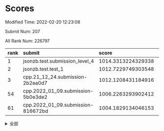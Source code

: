 # Scores

Modified Time: 2022-02-20 12:23:08

Submit Num: 207

All Rank Num: 226797

| rank |               submit               |       score        |       sigma        | pk_num |
| :--- | :--------------------------------- | :----------------- | :----------------- | :----- |
| 1    | jsonzb.test.submission_level_4     | 1014.3313224329338 | 0.8182279332497833 | 4385   |
| 2    | jsonzb.test.test_1                 | 1012.7229749303548 | 0.8010038571459327 | 4385   |
| 3    | cpp.21_12_24.submission-2b2ea0d7   | 1012.1208431184916 | 0.8281889216053206 | 4379   |
| 54   | cpp.2022_01_09.submission-5b0e3de2 | 1006.2263293902412 | 0.7198944871880623 | 4384   |
| 61   | cpp.2022_01_09.submission-816672bd | 1004.1829134046153 | 0.7046464396892246 | 4385   |


<details>
<summary>全部</summary>

| rank |                 submit                 |       score        |       sigma        | pk_num |
| :--- | :------------------------------------- | :----------------- | :----------------- | :----- |
| 1    | jsonzb.test.submission_level_4         | 1014.3313224329338 | 0.8182279332497833 | 4385   |
| 2    | jsonzb.test.test_1                     | 1012.7229749303548 | 0.8010038571459327 | 4385   |
| 3    | cpp.21_12_24.submission-2b2ea0d7       | 1012.1208431184916 | 0.8281889216053206 | 4379   |
| 4    | gobigger.level_3.submission_level_3_47 | 1011.4667733955766 | 0.7693288695611434 | 4391   |
| 5    | gobigger.level_3.submission_level_3_22 | 1011.3769679412303 | 0.771175303796513  | 4385   |
| 6    | gobigger.level_3.submission_level_3_49 | 1011.3416528171795 | 0.7498797886871236 | 4383   |
| 7    | gobigger.level_3.submission_level_3_8  | 1011.2368745358965 | 0.7709026126879253 | 4378   |
| 8    | gobigger.level_3.submission_level_3_39 | 1011.1722626344665 | 0.7736565192252834 | 4378   |
| 9    | gobigger.level_3.submission_level_3_30 | 1011.1312026516904 | 0.7604673882328687 | 4384   |
| 10   | gobigger.level_3.submission_level_3_10 | 1011.0758340103205 | 0.7695777844340262 | 4381   |
| 11   | gobigger.level_3.submission_level_3_25 | 1010.818248335951  | 0.7757825542077181 | 4383   |
| 12   | gobigger.level_3.submission_level_3_1  | 1010.7920465651356 | 0.7725413529048243 | 4381   |
| 13   | gobigger.level_3.submission_level_3_7  | 1010.7239037757795 | 0.7524324110775819 | 4380   |
| 14   | gobigger.level_3.submission_level_3_11 | 1010.5198940011772 | 0.7673829886331544 | 4378   |
| 15   | gobigger.level_3.submission_level_3_32 | 1010.5019632024469 | 0.7699789322967016 | 4391   |
| 16   | gobigger.level_3.submission_level_3_33 | 1010.501519273222  | 0.7707762841390305 | 4384   |
| 17   | gobigger.level_3.submission_level_3_2  | 1010.4238013210227 | 0.7463567652956449 | 4383   |
| 18   | gobigger.level_3.submission_level_3_42 | 1010.4154765019858 | 0.7697433139669457 | 4384   |
| 19   | gobigger.level_3.submission_level_3_4  | 1010.3725054614191 | 0.777937776052515  | 4376   |
| 20   | gobigger.level_3.submission_level_3_19 | 1010.363565025211  | 0.778016870585138  | 4382   |
| 21   | gobigger.level_3.submission_level_3_35 | 1010.2908362023903 | 0.7514945171494238 | 4384   |
| 22   | gobigger.level_3.submission_level_3_14 | 1010.284154356694  | 0.752277870050546  | 4377   |
| 23   | gobigger.level_3.submission_level_3_38 | 1010.1764165051006 | 0.7935942131978616 | 4388   |
| 24   | gobigger.level_3.submission_level_3_15 | 1010.1663077415105 | 0.7630197244080102 | 4382   |
| 25   | gobigger.level_3.submission_level_3_12 | 1010.15307583706   | 0.7578706298074999 | 4375   |
| 26   | gobigger.level_3.submission_level_3_37 | 1010.1522090494797 | 0.7637046304661993 | 4382   |
| 27   | gobigger.level_3.submission_level_3_26 | 1010.1327778996023 | 0.7811783596841223 | 4388   |
| 28   | gobigger.level_3.submission_level_3_0  | 1010.0293712361388 | 0.7672351425850531 | 4383   |
| 29   | gobigger.level_3.submission_level_3_23 | 1010.0065380103767 | 0.7590217164398855 | 4379   |
| 30   | gobigger.level_3.submission_level_3_40 | 1009.9765528796426 | 0.753602123721979  | 4382   |
| 31   | gobigger.level_3.submission_level_3_41 | 1009.9746347295546 | 0.7566189331558705 | 4387   |
| 32   | gobigger.level_3.submission_level_3_36 | 1009.9140925711546 | 0.762786912671038  | 4385   |
| 33   | gobigger.level_3.submission_level_3_3  | 1009.7574411995769 | 0.773903429198957  | 4385   |
| 34   | gobigger.level_3.submission_level_3_46 | 1009.74325698664   | 0.7647156070269032 | 4380   |
| 35   | gobigger.level_3.submission_level_3_24 | 1009.7403508992323 | 0.7682882325854257 | 4381   |
| 36   | gobigger.level_3.submission_level_3_5  | 1009.7161775614959 | 0.7482883226168776 | 4382   |
| 37   | gobigger.level_3.submission_level_3_31 | 1009.7065879666172 | 0.7535906581510606 | 4379   |
| 38   | gobigger.level_3.submission_level_3_44 | 1009.5929945114965 | 0.7486052826558695 | 4380   |
| 39   | gobigger.level_3.submission_level_3_29 | 1009.5715111186295 | 0.7340865454795826 | 4387   |
| 40   | gobigger.level_3.submission_level_3_27 | 1009.5548626109016 | 0.7583397542124601 | 4382   |
| 41   | gobigger.level_3.submission_level_3_16 | 1009.5164960808961 | 0.7650305772726177 | 4389   |
| 42   | gobigger.level_3.submission_level_3_6  | 1009.4525879403318 | 0.7563266829010269 | 4383   |
| 43   | gobigger.level_3.submission_level_3_43 | 1009.4308248519615 | 0.7519169668573279 | 4383   |
| 44   | gobigger.level_3.submission_level_3_18 | 1009.2842917319756 | 0.7471556645574492 | 4383   |
| 45   | gobigger.level_3.submission_level_3_48 | 1009.1930404449704 | 0.7776653174954893 | 4382   |
| 46   | gobigger.level_3.submission_level_3_28 | 1009.1893230802647 | 0.7431825608702959 | 4379   |
| 47   | gobigger.level_3.submission_level_3_9  | 1008.9713460663702 | 0.7440536598384702 | 4384   |
| 48   | gobigger.level_3.submission_level_3_13 | 1008.9706506885192 | 0.7350458061236489 | 4377   |
| 49   | gobigger.level_3.submission_level_3_17 | 1008.9695384791205 | 0.7548100023760752 | 4389   |
| 50   | gobigger.level_3.submission_level_3_34 | 1008.8977608175888 | 0.7470432952215702 | 4384   |
| 51   | gobigger.level_3.submission_level_3_21 | 1008.6863951449982 | 0.7487052196765116 | 4381   |
| 52   | gobigger.level_3.submission_level_3_45 | 1008.5302388317964 | 0.763972985943623  | 4389   |
| 53   | gobigger.level_3.submission_level_3_20 | 1008.1386292038751 | 0.74969798893751   | 4379   |
| 54   | cpp.2022_01_09.submission-5b0e3de2     | 1006.2263293902412 | 0.7198944871880623 | 4384   |
| 55   | gobigger.level_1.submission_level_1_47 | 1005.6022525968322 | 0.7292336126995596 | 4385   |
| 56   | gobigger.level_1.submission_level_1_15 | 1005.0730444262724 | 0.7134244220619912 | 4385   |
| 57   | gobigger.level_1.submission_level_1_40 | 1004.8928216086781 | 0.7299899394755899 | 4384   |
| 58   | gobigger.level_1.submission_level_1_36 | 1004.6571754218025 | 0.7202501638771113 | 4382   |
| 59   | gobigger.level_1.submission_level_1_43 | 1004.6551656748007 | 0.7193735577850305 | 4386   |
| 60   | gobigger.level_1.submission_level_1_4  | 1004.4478444402018 | 0.7313478427575223 | 4379   |
| 61   | cpp.2022_01_09.submission-816672bd     | 1004.1829134046153 | 0.7046464396892246 | 4385   |
| 62   | gobigger.level_1.submission_level_1_39 | 1004.0317512012027 | 0.7136698799276442 | 4383   |
| 63   | gobigger.level_1.submission_level_1_25 | 1004.0013153894898 | 0.7285558108908806 | 4377   |
| 64   | gobigger.level_1.submission_level_1_18 | 1003.9950253173059 | 0.7172323823943517 | 4385   |
| 65   | gobigger.level_1.submission_level_1_6  | 1003.9846891531778 | 0.7225799792658447 | 4382   |
| 66   | gobigger.level_1.submission_level_1_2  | 1003.9699286181605 | 0.7219385898568886 | 4383   |
| 67   | gobigger.level_1.submission_level_1_31 | 1003.9645601480046 | 0.71553453155099   | 4382   |
| 68   | gobigger.level_1.submission_level_1_28 | 1003.7034711965438 | 0.7106998715573921 | 4379   |
| 69   | gobigger.level_1.submission_level_1_33 | 1003.5816108225151 | 0.7299320948405125 | 4376   |
| 70   | gobigger.level_1.submission_level_1_38 | 1003.5565419201297 | 0.7165295637242215 | 4384   |
| 71   | gobigger.level_1.submission_level_1_14 | 1003.5111338966987 | 0.7178571335897855 | 4385   |
| 72   | gobigger.level_1.submission_level_1_8  | 1003.5104062156296 | 0.728248981455442  | 4384   |
| 73   | gobigger.level_1.submission_level_1_0  | 1003.4009152419234 | 0.7081301262479806 | 4380   |
| 74   | gobigger.level_1.submission_level_1_5  | 1003.3900020104857 | 0.7103353606249551 | 4381   |
| 75   | gobigger.level_1.submission_level_1_21 | 1003.3887860788689 | 0.7147966263989476 | 4382   |
| 76   | gobigger.level_1.submission_level_1_32 | 1003.3268573715906 | 0.705164239503056  | 4382   |
| 77   | gobigger.level_1.submission_level_1_45 | 1003.3199841623914 | 0.7212044561595938 | 4382   |
| 78   | gobigger.level_1.submission_level_1_44 | 1003.2915450086032 | 0.7123282029444877 | 4385   |
| 79   | gobigger.level_1.submission_level_1_17 | 1003.2715008401524 | 0.7106659615476735 | 4376   |
| 80   | gobigger.level_1.submission_level_1_23 | 1003.2709115018498 | 0.7200302084666576 | 4382   |
| 81   | gobigger.level_1.submission_level_1_41 | 1003.157997012639  | 0.7125171859185011 | 4383   |
| 82   | gobigger.level_1.submission_level_1_34 | 1003.1140907518871 | 0.709876020452164  | 4383   |
| 83   | gobigger.level_1.submission_level_1_26 | 1003.0635794332329 | 0.7074825637081034 | 4382   |
| 84   | gobigger.level_1.submission_level_1_42 | 1003.0317872645705 | 0.7213251735669299 | 4385   |
| 85   | gobigger.level_1.submission_level_1_12 | 1002.9769027143724 | 0.7234406166353713 | 4377   |
| 86   | gobigger.level_1.submission_level_1_29 | 1002.9744613317076 | 0.7162655633829818 | 4382   |
| 87   | gobigger.level_1.submission_level_1_22 | 1002.9168012372595 | 0.7145138552594277 | 4385   |
| 88   | gobigger.level_1.submission_level_1_35 | 1002.9003354504425 | 0.7109915743181952 | 4382   |
| 89   | gobigger.level_1.submission_level_1_1  | 1002.5973261151415 | 0.7212610503445341 | 4382   |
| 90   | gobigger.level_1.submission_level_1_3  | 1002.5898747064421 | 0.7157444831371883 | 4384   |
| 91   | gobigger.level_1.submission_level_1_19 | 1002.5406876313288 | 0.719073413216405  | 4385   |
| 92   | gobigger.level_1.submission_level_1_11 | 1002.5189480984574 | 0.7188689744609577 | 4382   |
| 93   | gobigger.level_1.submission_level_1_10 | 1002.4933197746914 | 0.7141923444035736 | 4383   |
| 94   | gobigger.level_1.submission_level_1_24 | 1002.4895380185316 | 0.709554196318384  | 4385   |
| 95   | gobigger.level_1.submission_level_1_13 | 1002.46580679807   | 0.7129893867702127 | 4387   |
| 96   | gobigger.level_1.submission_level_1_37 | 1002.3929254217267 | 0.7151286765984972 | 4375   |
| 97   | gobigger.level_1.submission_level_1_30 | 1002.3898853457481 | 0.7113276741263753 | 4382   |
| 98   | gobigger.level_1.submission_level_1_16 | 1002.3821249963216 | 0.7110780658860215 | 4382   |
| 99   | gobigger.level_1.submission_level_1_9  | 1002.3293550602992 | 0.7116073736042634 | 4385   |
| 100  | gobigger.level_1.submission_level_1_49 | 1002.2144071709529 | 0.7261360012377958 | 4384   |
| 101  | gobigger.level_1.submission_level_1_46 | 1002.1834267433998 | 0.7149565651919163 | 4380   |
| 102  | gobigger.level_1.submission_level_1_27 | 1002.1256004423985 | 0.7201818937480552 | 4384   |
| 103  | gobigger.level_1.submission_level_1_7  | 1002.1032674359315 | 0.7173846837356733 | 4380   |
| 104  | gobigger.level_1.submission_level_1_48 | 1002.0710301164639 | 0.6988772781233666 | 4383   |
| 105  | gobigger.level_1.submission_level_1_20 | 1001.8868009949183 | 0.7084954543620168 | 4380   |
| 106  | gobigger.random.submission_random_33   | 997.548221173697   | 0.7006289465069576 | 4384   |
| 107  | gobigger.random.submission_random_29   | 997.4820911606579  | 0.7055273976616838 | 4386   |
| 108  | gobigger.random.submission_random_35   | 997.0726500217166  | 0.7180720797357636 | 4389   |
| 109  | gobigger.random.submission_random_37   | 997.012847365077   | 0.7202381630139629 | 4388   |
| 110  | gobigger.random.submission_random_24   | 997.0043049802985  | 0.7078635392911654 | 4381   |
| 111  | gobigger.random.submission_random_12   | 996.8093255686955  | 0.7018195721667216 | 4385   |
| 112  | gobigger.random.submission_random_25   | 996.7981563676124  | 0.7102347243117788 | 4385   |
| 113  | gobigger.random.submission_random_5    | 996.7262838286579  | 0.7125369133106034 | 4382   |
| 114  | gobigger.random.submission_random_28   | 996.6418631452137  | 0.7048239044598433 | 4384   |
| 115  | gobigger.random.submission_random_10   | 996.5203835673582  | 0.7136050559590836 | 4384   |
| 116  | gobigger.random.submission_random_0    | 996.4595695138271  | 0.7072366501400967 | 4384   |
| 117  | gobigger.random.submission_random_8    | 996.4558109548709  | 0.7086503234140993 | 4381   |
| 118  | gobigger.random.submission_random_21   | 996.4337402307906  | 0.7115037947119651 | 4382   |
| 119  | gobigger.random.submission_random_11   | 996.4255944676955  | 0.7142331051539637 | 4387   |
| 120  | gobigger.random.submission_random_43   | 996.3907426109942  | 0.7000090470508733 | 4385   |
| 121  | gobigger.random.submission_random_36   | 996.2382780011158  | 0.7080458410387084 | 4382   |
| 122  | gobigger.random.submission_random_30   | 996.210734908281   | 0.716141085822979  | 4381   |
| 123  | gobigger.random.submission_random_47   | 996.1931501611317  | 0.7148328064144011 | 4383   |
| 124  | gobigger.random.submission_random_6    | 996.1553771771128  | 0.7121844816062823 | 4375   |
| 125  | gobigger.random.submission_random_9    | 996.1544270502759  | 0.7185239424330915 | 4376   |
| 126  | gobigger.random.submission_random_31   | 996.1520025928563  | 0.7053551808643919 | 4380   |
| 127  | gobigger.random.submission_random_17   | 996.1229678455152  | 0.7063602838468386 | 4380   |
| 128  | gobigger.random.submission_random_40   | 996.1119129274734  | 0.7009305091039697 | 4383   |
| 129  | gobigger.random.submission_random_18   | 996.0466379771631  | 0.7139938652865615 | 4384   |
| 130  | gobigger.random.submission_random_45   | 996.0441194062973  | 0.7324732833273971 | 4381   |
| 131  | gobigger.random.submission_random_7    | 995.9771377984304  | 0.7153734092136862 | 4376   |
| 132  | gobigger.random.submission_random_26   | 995.8569792410988  | 0.7099122838224049 | 4378   |
| 133  | gobigger.random.submission_random_38   | 995.8566946377263  | 0.7183653013181563 | 4380   |
| 134  | gobigger.random.submission_random_46   | 995.8412038385235  | 0.7042987937305196 | 4384   |
| 135  | gobigger.random.submission_random_22   | 995.818965065022   | 0.7105000063044423 | 4379   |
| 136  | gobigger.random.submission_random_41   | 995.7874628251598  | 0.7246272668449044 | 4378   |
| 137  | gobigger.random.submission_random_2    | 995.7195738022184  | 0.7035131889670481 | 4384   |
| 138  | gobigger.random.submission_random_13   | 995.6702107922723  | 0.7177928216392144 | 4380   |
| 139  | gobigger.random.submission_random_42   | 995.6393819011072  | 0.7145550927152163 | 4381   |
| 140  | gobigger.random.submission_random_49   | 995.5837791294133  | 0.7115041237000357 | 4382   |
| 141  | gobigger.random.submission_random_23   | 995.5460430548728  | 0.7104137433382834 | 4383   |
| 142  | gobigger.random.submission_random_39   | 995.5330773106712  | 0.7117326660822215 | 4379   |
| 143  | gobigger.random.submission_random_14   | 995.4730372793614  | 0.7112087966447692 | 4381   |
| 144  | gobigger.random.submission_random_4    | 995.4677705735912  | 0.7167034544482054 | 4384   |
| 145  | gobigger.random.submission_random_32   | 995.4619955465536  | 0.7167636548497158 | 4384   |
| 146  | gobigger.random.submission_random_34   | 995.4394278688325  | 0.7112092512086042 | 4378   |
| 147  | gobigger.random.submission_random_1    | 995.3580562116589  | 0.7057510946880283 | 4383   |
| 148  | gobigger.random.submission_random_16   | 995.3577300783587  | 0.7130741128229633 | 4384   |
| 149  | gobigger.random.submission_random_27   | 995.3177235485683  | 0.7109259391566083 | 4382   |
| 150  | gobigger.random.submission_random_20   | 995.1477139535638  | 0.7064273108179759 | 4381   |
| 151  | gobigger.random.submission_random_3    | 995.100910079692   | 0.7036097807696577 | 4389   |
| 152  | gobigger.random.submission_random_19   | 994.9791712232072  | 0.7147048423185738 | 4383   |
| 153  | gobigger.random.submission_random_15   | 994.8427522699592  | 0.7238875590663043 | 4384   |
| 154  | gobigger.random.submission_random_48   | 994.715374878068   | 0.7113657457961434 | 4378   |
| 155  | gobigger.random.submission_random_44   | 994.4935667491956  | 0.7217299360573302 | 4385   |
| 156  | gobigger.level_2.submission_level_2_47 | 994.282612940283   | 0.7218245874823035 | 4386   |
| 157  | gobigger.level_2.submission_level_2_30 | 993.8600669592054  | 0.7297002691102857 | 4384   |
| 158  | gobigger.level_2.submission_level_2_1  | 993.7615117791661  | 0.7290452781828447 | 4385   |
| 159  | gobigger.level_2.submission_level_2_5  | 993.3794004583818  | 0.7314101480448177 | 4385   |
| 160  | gobigger.level_2.submission_level_2_14 | 993.3261699682952  | 0.7440215734907504 | 4382   |
| 161  | gobigger.level_2.submission_level_2_46 | 993.1938771235715  | 0.7423096803558469 | 4385   |
| 162  | gobigger.level_2.submission_level_2_11 | 993.1880475780328  | 0.7468136680929375 | 4377   |
| 163  | gobigger.level_2.submission_level_2_13 | 993.1225275958102  | 0.7378811146785793 | 4378   |
| 164  | gobigger.level_2.submission_level_2_22 | 993.0047310649203  | 0.7288169339500379 | 4382   |
| 165  | gobigger.level_2.submission_level_2_26 | 992.9023166766633  | 0.7298394748415096 | 4385   |
| 166  | gobigger.level_2.submission_level_2_33 | 992.8694231777143  | 0.7229202093306112 | 4384   |
| 167  | gobigger.level_2.submission_level_2_18 | 992.8649470802186  | 0.7525648965012275 | 4377   |
| 168  | gobigger.level_2.submission_level_2_29 | 992.8409772613686  | 0.7462565706969178 | 4386   |
| 169  | gobigger.level_2.submission_level_2_31 | 992.7961181089382  | 0.7393155948535284 | 4383   |
| 170  | gobigger.level_2.submission_level_2_2  | 992.7902038938147  | 0.747642427770055  | 4386   |
| 171  | gobigger.level_2.submission_level_2_6  | 992.7562480362482  | 0.7271951170242001 | 4387   |
| 172  | gobigger.level_2.submission_level_2_15 | 992.6927833637964  | 0.7439871682322351 | 4376   |
| 173  | gobigger.level_2.submission_level_2_23 | 992.6136314539577  | 0.7319126508871772 | 4382   |
| 174  | gobigger.level_2.submission_level_2_4  | 992.5395456472006  | 0.7537175993375165 | 4383   |
| 175  | gobigger.level_2.submission_level_2_32 | 992.495420908882   | 0.7277596800329976 | 4385   |
| 176  | gobigger.level_2.submission_level_2_9  | 992.303572057521   | 0.732565071941808  | 4381   |
| 177  | gobigger.level_2.submission_level_2_43 | 992.1837928713443  | 0.7305842337693705 | 4382   |
| 178  | gobigger.level_2.submission_level_2_41 | 992.0285332862095  | 0.7570995490647098 | 4381   |
| 179  | gobigger.level_2.submission_level_2_34 | 991.9907518858063  | 0.7518614570690352 | 4385   |
| 180  | gobigger.level_2.submission_level_2_24 | 991.9209540255317  | 0.7277033401045282 | 4388   |
| 181  | gobigger.level_2.submission_level_2_37 | 991.8847504604463  | 0.7401679684461128 | 4383   |
| 182  | gobigger.level_2.submission_level_2_7  | 991.8246794572051  | 0.7496196475803285 | 4387   |
| 183  | gobigger.level_2.submission_level_2_28 | 991.801406181555   | 0.7314878331453529 | 4373   |
| 184  | gobigger.level_2.submission_level_2_17 | 991.7115547524253  | 0.7567328218778029 | 4376   |
| 185  | gobigger.level_2.submission_level_2_21 | 991.6828088972514  | 0.764024236155859  | 4387   |
| 186  | gobigger.level_2.submission_level_2_40 | 991.517724603018   | 0.7588711376514662 | 4379   |
| 187  | gobigger.level_2.submission_level_2_0  | 991.4667736021448  | 0.7365384803444617 | 4382   |
| 188  | gobigger.level_2.submission_level_2_49 | 991.4646279843553  | 0.7459941081971725 | 4384   |
| 189  | gobigger.level_2.submission_level_2_42 | 991.4579901987269  | 0.7411492092510521 | 4387   |
| 190  | gobigger.level_2.submission_level_2_48 | 991.4092314455587  | 0.7762548414337272 | 4380   |
| 191  | gobigger.level_2.submission_level_2_16 | 991.3684585955164  | 0.7507558752675106 | 4385   |
| 192  | gobigger.level_2.submission_level_2_10 | 991.36256621939    | 0.7404880613757504 | 4387   |
| 193  | gobigger.level_2.submission_level_2_20 | 991.3023731361802  | 0.7467337316014975 | 4383   |
| 194  | gobigger.level_2.submission_level_2_39 | 991.131974108904   | 0.7475335358970668 | 4386   |
| 195  | gobigger.level_2.submission_level_2_27 | 991.1053010177042  | 0.7541624679445734 | 4380   |
| 196  | gobigger.level_2.submission_level_2_35 | 991.039996915312   | 0.7626703396436115 | 4383   |
| 197  | gobigger.level_2.submission_level_2_25 | 991.0337484102072  | 0.7870568874879451 | 4384   |
| 198  | gobigger.level_2.submission_level_2_45 | 990.914891125202   | 0.7843578863292472 | 4390   |
| 199  | gobigger.level_2.submission_level_2_38 | 990.886018094194   | 0.7551086748443067 | 4379   |
| 200  | gobigger.level_2.submission_level_2_8  | 990.8030340579301  | 0.7465038409137308 | 4385   |
| 201  | gobigger.level_2.submission_level_2_44 | 990.701152203019   | 0.761413109381813  | 4383   |
| 202  | gobigger.level_2.submission_level_2_3  | 990.6120305343123  | 0.7490088855287091 | 4381   |
| 203  | gobigger.level_2.submission_level_2_19 | 990.5577877590616  | 0.7705971701859395 | 4384   |
| 204  | gobigger.level_2.submission_level_2_36 | 990.2918559503594  | 0.776439931700221  | 4383   |
| 205  | gobigger.level_2.submission_level_2_12 | 990.1584269668185  | 0.77173548642113   | 4383   |
| 206  | gobigger.none.submission_none_1        | 978.3430255042529  | 1.2428697396431934 | 4378   |
| 207  | gobigger.none.submission_none_0        | 977.2940136303769  | 1.363635889172176  | 4389   |

</details>